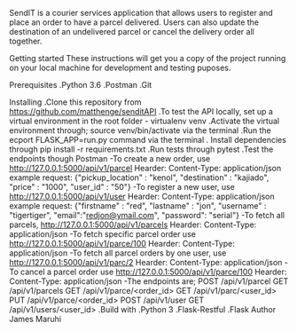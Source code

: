 SendIT is a courier services application that allows users to register and place an order to have a parcel delivered. Users can also update the destination of an undelivered parcel or cancel the delivery order all together. 

Getting started
These instructions will get you a copy of the project running on your local machine for development and testing puposes.

Prerequisites
.Python 3.6
.Postman
.Git

Installing
.Clone this repository from https://github.com/matthenge/senditAPI 
.To test the API locally, set up a virtual environment in the root folder 
        - virtualenv venv
.Activate the virtual environment through; source venv/bin/activate via the terminal
.Run the ecport FLASK_APP=run.py command via the terminal
. Install dependencies through pip install -r requirements.txt
.Run tests through pytest
.Test the endpoints though Postman 
    -To create a new order, use http://127.0.0.1:5000/api/v1/parcel
        Hearder: Content-Type: application/json
        example request: 
        {"pickup_location" : "kenol", "destination" : "kajiado", "price" : "1000", "user_id" : "50"}
    -To register a new user, use http://127.0.0.1:5000/api/v1/user
        Hearder: Content-Type: application/json
        example request:
        {"firstname" : "red", "lastname" : "jon", "username" : "tigertiger", "email":"redjon@ymail.com", "password": "serial"}
    -To fetch all parcels, http://127.0.0.1:5000/api/v1/parcels
        Hearder: Content-Type: application/json
    -To fetch specific parcel order use http://127.0.0.1:5000/api/v1/parce/100
        Hearder: Content-Type: application/json
    -To fetch all parcel orders by one user, use http://127.0.0.1:5000/api/v1/parc/2
        Hearder: Content-Type: application/json
    -To cancel a parcel order use http://127.0.0.1:5000/api/v1/parce/100
        Hearder: Content-Type: application/json
    -The endpoints are;
        POST /api/v1/parcel
        GET /api/v1/parcels
        GET /api/v1/parce/<order_id>
        GET /api/v1/parc/<user_id>
        PUT /api/v1/parce/<order_id>
        POST /api/v1/user
        GET /api/v1/users/<user_id>
.Build with
    .Python 3
    .Flask-Restful
    .Flask
Author
James Maruhi



